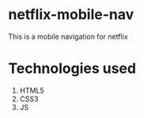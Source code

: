 # netflix-mobile-nav
This is a mobile navigation for netflix
# Technologies used
1. HTML5
2. CSS3
3. JS
